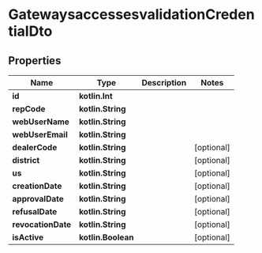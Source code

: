 
# GatewaysaccessesvalidationCredentialDto

## Properties
Name | Type | Description | Notes
------------ | ------------- | ------------- | -------------
**id** | **kotlin.Int** |  | 
**repCode** | **kotlin.String** |  | 
**webUserName** | **kotlin.String** |  | 
**webUserEmail** | **kotlin.String** |  | 
**dealerCode** | **kotlin.String** |  |  [optional]
**district** | **kotlin.String** |  |  [optional]
**us** | **kotlin.String** |  |  [optional]
**creationDate** | **kotlin.String** |  |  [optional]
**approvalDate** | **kotlin.String** |  |  [optional]
**refusalDate** | **kotlin.String** |  |  [optional]
**revocationDate** | **kotlin.String** |  |  [optional]
**isActive** | **kotlin.Boolean** |  |  [optional]



